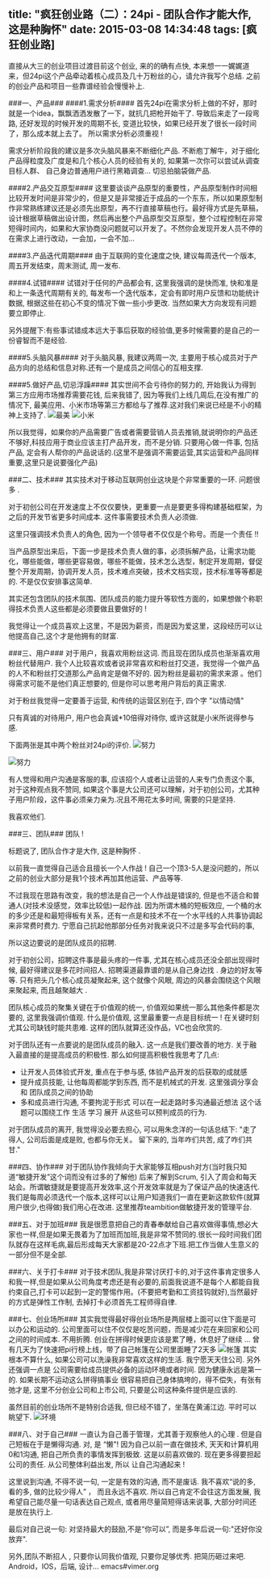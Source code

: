 title: "疯狂创业路（二）：24pi - 团队合作才能大作, 这是种胸怀"
date: 2015-03-08 14:34:48
tags: [疯狂创业路]
---

直接从大三的创业项目过渡目前这个创业, 来的的确有点快, 本来想一一娓娓道来，但24pi这个产品牵动着核心成员及几十万粉丝的心，请允许我写个总结. 之前的创业产品和项目一些靠谱经验会慢慢补上.

###一、产品###
####1.需求分析####
首先24pi在需求分析上做的不好，那时就是一个idea，飘飘洒洒发散了一下，就抗几把枪开始干了. 导致后来走了一段弯路, 还好发现的时候开发的周期不长, 变道比较快，如果已经开发了很长一段时间了，那么成本就上去了。 所以需求分析必须重视  !

需求分析阶段我的建议是多次头脑风暴来不断细化产品. 不断庖丁解牛，对于细化产品得粒度及广度是和几个核心人员的经验有关的, 如果第一次你可以尝试从调查目标人群、 自己身边普通用户进行黑箱调查... 切忌拍脑袋做产品.

####2.产品交互原型####
这里要谈谈产品原型的重要性，产品原型制作时间相比较开发时间是非常少的，但是又是非常接近于成品的一个东东，所以如果原型制作非常熟练建议还是必须先出原型，再不行直接草稿也行。最好得方式是先草稿，设计根据草稿做出设计图，然后再出整个产品原型交互原型，整个过程控制在非常短得时间内，如果和大家协商没问题就可以开发了。不然你会发现开发人员不停的在需求上进行改动，一会加，一会不加... 

####3.产品迭代周期####
由于互联网的变化速度之快, 建议每周迭代一个版本, 周五开发结束，周末测试, 周一发布.

####4.试错####
试错对于任何的产品都会有, 这里我强调的是快而准, 快和准是和上一条迭代周期有关的, 每发布一个迭代版本，定会有即时用户反馈和功能统计数据, 根据这些在初心不变的情况下做一些小步更改. 当然如果大方向发现有问题要立即停止.

另外提醒下:有些事试错成本远大于事后获取的经验值,更多时候需要的是自己的一份睿智而不是经验.

####5.头脑风暴####
对于头脑风暴, 我建议两周一次, 主要用于核心成员对于产品方向的总结和信息对称.还有一个是成员之间信心的互相支撑.
<!--more-->

####5.做好产品,切忌浮躁####
其实世间不会亏待你的努力的, 开始我认为得到第三方应用市场推荐需要花钱, 后来我错了, 因为等我们上线几周后,在没有推广的情况下, 最美应用、小米市场等第三方都给与了推荐.这对我们来说已经是不小的精神上支持了.
![最美](http://ww3.sinaimg.cn/bmiddle/744e593bjw1emxi1ic0vnj20f00qomzx.jpg)
![小米](http://ww1.sinaimg.cn/bmiddle/744e593bgw1emt68iga1ij20t20f3q5o.jpg)

所以我觉得，如果你的产品需要广告或者需要营销人员去推销,就说明你的产品还不够好,科技应用于商业应该主打产品开发，而不是分销. 只要用心做一件事, 包括产品, 定会有人帮你的产品说话的.(这里不是强调不需要运营,其实运营和产品同样重要,这里只是说要强化产品)

###二、技术###
其实技术对于移动互联网创业这块是个非常重要的一环. 问题很多 .

对于初创公司在开发速度上不仅仅要快，更重要一点是要更多得构建基础框架，为之后的开发节省更多时间成本. 这件事需要技术负责人必须做. 

这里只强调技术负责人的角色, 因为一个领导者不仅仅是个称号。而是一个责任 !!

当产品原型出来后，下面一步是技术负责人做的事，必须拆解产品，让需求功能化，哪些能做，哪些更容易做，哪些不能做，技术怎么选型，制定开发周期，督促整个开发周期，协调开发人员，技术难点突破，技术文档实现，技术标准等等都是的. 不是仅仅安排事这简单.

其实还包含团队的技术氛围、团队成员的能力提升等软性方面的，如果想做个称职得技术负责人这些都是必须要做且要做好的 !

我觉得让一个成员喜欢上这里，不是因为薪资，而是因为爱这里，这段经历可以让他提高自己,这个才是他拥有的财富.

###三、用户###
对于用户，我喜欢用粉丝这词. 而且现在团队成员也渐渐喜欢用粉丝代替用户. 
我个人比较喜欢或者说非常喜欢和粉丝打交道，我觉得一个做产品的人不和粉丝打交道那么产品肯定是做不好的. 因为粉丝是最初的需求来源 。他们得需求可能不是他们真正想要的, 但是你可以思考用户背后的真正需求. 

对于粉丝我觉得一定要善于运营, 和传统的运营区别在于, 四个字 "以情动情" 

只有真诚的对待用户, 用户也会真诚*10倍得对待你, 或许这就是小米所说得参与感. 

下面两张是其中两个粉丝对24pi的评价.
![努力](http://ww3.sinaimg.cn/large/744e593bgw1epyb1n4t0rj20al0dgdhf.jpg)

![努力](http://ww3.sinaimg.cn/large/744e593bgw1epyb3zj28wj20au0e9jsq.jpg)

有人觉得和用户沟通是客服的事, 应该招个人或者让运营的人来专门负责这个事, 对于这种观点我不赞同, 如果这个事是大公司还可以理解，对于初创公司，尤其种子用户阶段，这件事必须亲力亲为.况且不用花太多时间, 需要的只是坚持.

我喜欢他们.

###三、团队###
团队 !

标题说了, 团队合作才是大作, 这是种胸怀 .

以前我一直觉得自己适合且擅长一个人作战 ! 自己一个顶3-5人是没问题的，所以之前的创业大部分是我1个技术再加其他运营、产品等等. 

不过我现在思路有改变，我的想法是自己一个人作战是错误的, 但是也不适合和普通人(对技术没感觉，效率比较低)一起作战. 因为所谓木桶的短板效应, 一个桶的水的多少还是和最短得板有关系，还有一点是和技术不在一个水平线的人共事协调起来非常费时费力. 宁愿自己抗起他那部分任务对我来说只不过是多写会代码的事, 

所以这边要说的是团队成员的招聘.

对于初创公司，招聘这件事是最头疼的一件事, 尤其在核心成员还没全部出现得时候, 最好得建议是多花时间招人. 招聘渠道最靠谱的是从自己身边找 . 身边的好友等等. 只有把头几个核心成员凝聚起来, 这个就像个风眼, 周边的风暴会围绕这个风眼来聚起来, 而且越聚越大 .

团队核心成员的聚集关键在于价值观的统一, 价值观如果统一那么其他条件都是次要的,  这里我强调价值观. 什么是价值观,  这里最重要一点是目标统一 ! 在关键时刻尤其公司缺钱时能共患难. 这样的团队就算还没作品，VC也会欣赏的.

对于团队还有一点要说的是团队成员的融入. 这一点是我们要改善的地方.  关于融入最直接的是提高成员的积极性. 那么如何提高积极性我思考了几点:
- 让开发人员体验式开发, 重点在于参与感, 体验产品开发的后获取的成就感
- 提升成员技能, 让他每周都能学到东西, 而不是机械式的开发. 这里强调分享会 和 团队成员之间的协助
- 多和成员进行沟通, 不要拘泥于形式 可以在一起走路时多沟通最近想法 这个话题可以围绕工作  生活 学习 展开 从这些可以预判成员的行为. 

对于团队成员的离开, 我觉得没必要去担心, 可以用朱念洋的一句话总结下: "走了得人, 公司后面是成是败, 也都与你无关。 留下来的, 当年咋们共苦, 成了咋们共甘."

###四、协作###
对于团队协作我倾向于大家能够互相push对方(当时我只知道“敏捷开发”这个词而没有过多的了解他) 后来了解到Scrum, 引入了周会和每天站会。所谓敏捷就是要提高开发效率,这个开发效率就是为了保证产品的快速迭代.我们是每周必须迭代一个版本,这样可以让用户知道我们一直在更新这款软件(就算用户很少,也得做)我们用心在改进.
这里推荐teambition做敏捷开发的管理平台.

###五、对于加班###
我是很愿意把自己的青春奉献给自己喜欢做得事情,想必大家也一样,但是如果无畏着为了加班而加班,我是非常不赞同的.很长一段时间我们团队就存在这样毛病,最后形成每天大家都是20-22点才下班.把工作当做人生意义的一部分但不是全部.

###六、关于打卡###
对于技术团队,我是非常讨厌打卡的,对于这件事肯定很多人和我一样,但是如果从公司角度考虑还是有必要的,前面我说道不是每个人都能自我约束自己,打卡可以起到一定的警惕作用。(不要把考勤和工资挂钩就好),当然最好的方式是弹性工作制, 去掉打卡必须首先工程师得自律.

###七、创业场所###
其实我觉得最好得创业场所是两层楼上面可以住下面是可以办公和运动的. 公司里面可以住不仅仅是吃苦问题，而是减少花在来回家和公司之间的时间成本. 不用折腾. 创业在拼得时候更应该是累了睡，休息好了继续 ...
曾有几天为了快速把pi行榜上线，带了自己帐篷在公司里面睡了2天多
![帐篷](http://ww1.sinaimg.cn/large/744e593bgw1epybmzhp0pj20h70gejt8.jpg)
其实根本不算什么, 如果公司可以洗澡我非常喜欢这样的生活. 我宁愿天天住公司.
另外还强调一点是 公司需要给成员提供必备的运动环境或者时间. 因为健康永远是第一的. 如果长期不运动这么拼得搞事业 很容易把自己身体搞垮的，得不偿失，有张有弛才是, 这里不分创业公司和上市公司, 只要是公司这种条件提供是应该的.

虽然目前的创业场所不是特别合适我, 但已经不错了，坐落在黄浦江边. 平时可以眺望下. 
![环境](http://ww4.sinaimg.cn/large/744e593bgw1epybvgq33yj20vk0no78i.jpg)

###八、对于自己###
一直认为自己善于管理，尤其善于观察他人的心理 . 但是自己短板在于是懒得沟通.  对, 是 “懒"! 因为自己以前一直在做技术,  天天和计算机用0和1沟通, 把自己所负责的事情发挥到极致. 这是以前喜欢做的. 现在更多得要担起公司的责任. 从公司整体利益出发, 所以 让自己沟通起来 ! 

 这里说到沟通, 不得不说一句, 一定是有效的沟通, 而不是废话. 我不喜欢“说的多,看的多, 做的比较少得人” ，  而且永远不喜欢. 所以自己肯定不会往这方面发展,  我希望自己能尽量一句话表达自己观点, 或者用尽量简短得话来说事, 大部分时间还是放在执行上.

最后对自己说一句: 对坚持最大的鼓励,不是“你可以”, 而是多年后说一句:"还好你没放弃".

另外,团队不断招人 , 只要你认同我价值观, 只要你足够优秀. 把简历砸过来吧.
Android，IOS，后端, 设计...
emacs#vimer.org

